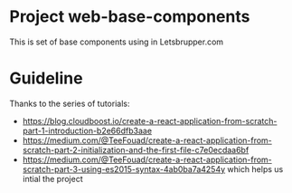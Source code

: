 # Project web-base-components
This is set of base components using in Letsbrupper.com

# Guideline
Thanks to the series of tutorials: 
- https://blog.cloudboost.io/create-a-react-application-from-scratch-part-1-introduction-b2e66dfb3aae
- https://medium.com/@TeeFouad/create-a-react-application-from-scratch-part-2-initialization-and-the-first-file-c7e0ecdaa6bf
- https://medium.com/@TeeFouad/create-a-react-application-from-scratch-part-3-using-es2015-syntax-4ab0ba7a4254y
which helps us intial the project
